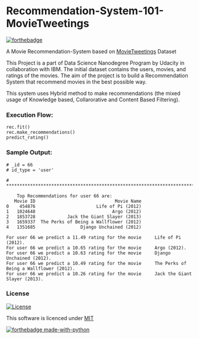 # Recommendation-System-101-MovieTweetings

[![forthebadge](https://forthebadge.com/images/badges/60-percent-of-the-time-works-every-time.svg)](https://forthebadge.com)

A Movie Recommendation-System based on 
[MovieTweetings](https://github.com/sidooms/MovieTweetings/tree/master/latest) Dataset

This Project is a part of Data Science Nanodegree Program by Udacity in collaboration with IBM. The initial dataset contains the users, movies, and ratings of the movies. The aim of the project is to build a Recommendation System that recommend movies in the best possible way.

This system uses Hybrid method to make recommendations (the mixed usage of Knowledge based, Collarorative and Content Based Filtering).

### Execution Flow:

```
rec.fit()
rec.make_recommendations()
predict_rating()
```

### Sample Output:

```
# _id = 66
# id_type = 'user'

# *********************************************************************************************

	Top Recommendations for user 66 are:
   Movie ID                              Movie Name
0    454876                       Life of Pi (2012)
1   1024648                             Argo (2012)
2   1853728            Jack the Giant Slayer (2013)
3   1659337  The Perks of Being a Wallflower (2012)
4   1351685                 Django Unchained (2012)

For user 66 we predict a 11.49 rating for the movie     Life of Pi (2012).
For user 66 we predict a 10.65 rating for the movie     Argo (2012).
For user 66 we predict a 10.63 rating for the movie     Django Unchained (2012).
For user 66 we predict a 10.49 rating for the movie     The Perks of Being a Wallflower (2012).
For user 66 we predict a 10.26 rating for the movie     Jack the Giant Slayer (2013).

```

### License

[![License](http://img.shields.io/:license-mit-blue.svg?style=flat-square)](https://github.com/s0umitra/Recommendation-System-101-MovieTweetings/blob/master/LICENSE)

This software is licenced under [MIT](https://github.com/s0umitra/Recommendation-System-101-MovieTweetings/blob/master/LICENSE)

[![forthebadge made-with-python](http://ForTheBadge.com/images/badges/made-with-python.svg)](https://www.python.org/)
